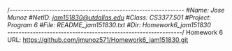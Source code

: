 /*--------------------------------------------------------------
#Name:         Jose Munoz
#NetID:        jam151830@utdallas.edu
#Class:        CS3377.501
#Project:      Program 6
#File:         README_jam151830.txt
#Dir: 	       Homework6_jam151830	       
--------------------------------------------------------------*/
Homework 6 URL:
https://github.com/jmunoz571/Homework6_jam151830.git